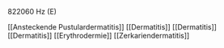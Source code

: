 822060 Hz (E)

[[Ansteckende Pustulardermatitis]]
[[Dermatitis]]
[[Dermatitis]]
[[Dermatitis]]
[[Erythrodermie]]
[[Zerkariendermatitis]]